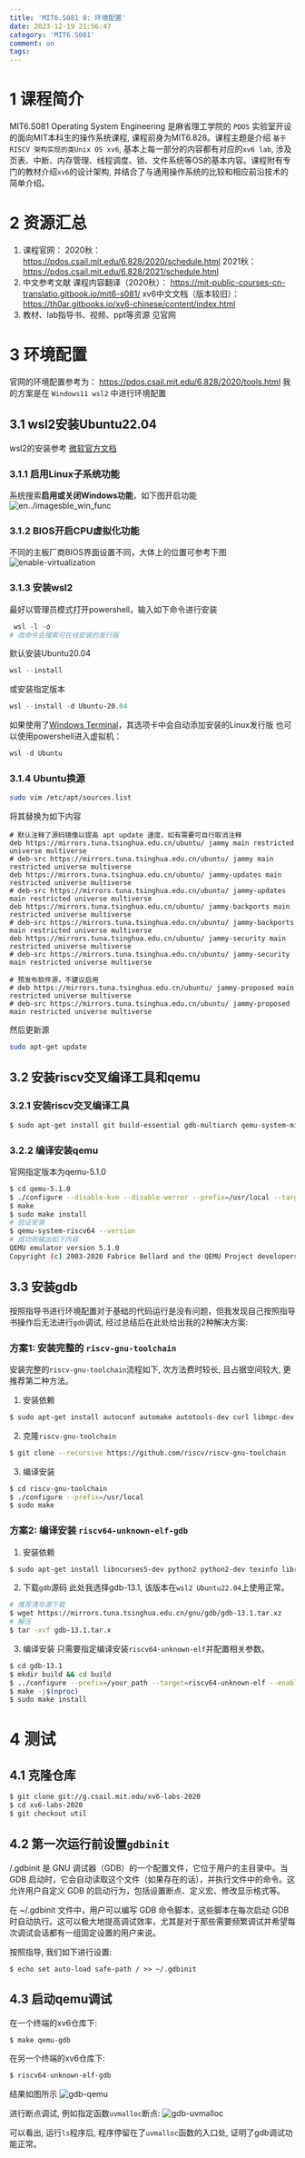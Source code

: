 ```yaml
---
title: 'MIT6.S081 0: 环境配置'
date: 2023-12-19 21:56:47
category: 'MIT6.S081'
comment: on
tags:
---
```


# 1 课程简介
MIT6.S081 Operating System Engineering 是麻省理工学院的 `PDOS` 实验室开设的面向MIT本科生的操作系统课程, 课程前身为MIT6.828。课程主题是介绍 `基于 RISCV 架构实现的类Unix OS xv6`, 基本上每一部分的内容都有对应的`xv6 lab`, 涉及页表、中断、内存管理、线程调度、锁、文件系统等OS的基本内容。课程附有专门的教材介绍`xv6`的设计架构, 并结合了与通用操作系统的比较和相应前沿技术的简单介绍。

# 2 资源汇总
1. 课程官网： 
   2020秋： https://pdos.csail.mit.edu/6.828/2020/schedule.html
   2021秋： https://pdos.csail.mit.edu/6.828/2021/schedule.html
2. 中文参考文献
   课程内容翻译（2020秋）： https://mit-public-courses-cn-translatio.gitbook.io/mit6-s081/
   xv6中文文档（版本较旧）： https://th0ar.gitbooks.io/xv6-chinese/content/index.html
3. 教材、lab指导书、视频、ppt等资源
   见官网

# 3 环境配置
官网的环境配置参考为： https://pdos.csail.mit.edu/6.828/2020/tools.html
我的方案是在 `Windows11 wsl2` 中进行环境配置
## 3.1 wsl2安装Ubuntu22.04
wsl2的安装参考 [微软官方文档](https://learn.microsoft.com/zh-cn/windows/wsl/)
### 3.1.1 启用Linux子系统功能
系统搜索**启用或关闭Windows功能**，如下图开启功能
![en../imagesble_win_func](../../images/enable_win_func.png)

### 3.1.2 BIOS开启CPU虚拟化功能
不同的主板厂商BIOS界面设置不同，大体上的位置可参考下图
![enable-virtualization](../../images/enable-virtualization.png)

### 3.1.3 安装wsl2
最好以管理员模式打开powershell，输入如下命令进行安装
```powershell
 wsl -l -o
# 改命令会搜索可在线安装的发行版
```
默认安装Ubuntu20.04
```powershell
wsl --install
```
或安装指定版本
```powershell
wsl --install -d Ubuntu-20.04
```
如果使用了[Windows Terminal](https://learn.microsoft.com/zh-cn/windows/terminal/install)，其选项卡中会自动添加安装的Linux发行版
也可以使用powershell进入虚拟机：
```powershell
wsl -d Ubuntu
```

### 3.1.4 Ubuntu换源
```bash
sudo vim /etc/apt/sources.list
```
将其替换为如下内容
```vim
# 默认注释了源码镜像以提高 apt update 速度，如有需要可自行取消注释
deb https://mirrors.tuna.tsinghua.edu.cn/ubuntu/ jammy main restricted universe multiverse
# deb-src https://mirrors.tuna.tsinghua.edu.cn/ubuntu/ jammy main restricted universe multiverse
deb https://mirrors.tuna.tsinghua.edu.cn/ubuntu/ jammy-updates main restricted universe multiverse
# deb-src https://mirrors.tuna.tsinghua.edu.cn/ubuntu/ jammy-updates main restricted universe multiverse
deb https://mirrors.tuna.tsinghua.edu.cn/ubuntu/ jammy-backports main restricted universe multiverse
# deb-src https://mirrors.tuna.tsinghua.edu.cn/ubuntu/ jammy-backports main restricted universe multiverse
deb https://mirrors.tuna.tsinghua.edu.cn/ubuntu/ jammy-security main restricted universe multiverse
# deb-src https://mirrors.tuna.tsinghua.edu.cn/ubuntu/ jammy-security main restricted universe multiverse

# 预发布软件源，不建议启用
# deb https://mirrors.tuna.tsinghua.edu.cn/ubuntu/ jammy-proposed main restricted universe multiverse
# deb-src https://mirrors.tuna.tsinghua.edu.cn/ubuntu/ jammy-proposed main restricted universe multiverse
```
然后更新源
```bash
sudo apt-get update
```

## 3.2 安装riscv交叉编译工具和qemu
### 3.2.1 安装riscv交叉编译工具
```bash
$ sudo apt-get install git build-essential gdb-multiarch qemu-system-misc gcc-riscv64-linux-gnu binutils-riscv64-linux-gnu 
```

### 3.2.2 编译安装qemu
官网指定版本为qemu-5.1.0
```bash
$ cd qemu-5.1.0
$ ./configure --disable-kvm --disable-werror --prefix=/usr/local --target-list="riscv64-softmmu"
$ make
$ sudo make install
# 验证安装
$ qemu-system-riscv64 --version
# 成功则输出如下内容
QEMU emulator version 5.1.0
Copyright (c) 2003-2020 Fabrice Bellard and the QEMU Project developers
```

## 3.3 安装gdb
按照指导书进行环境配置对于基础的代码运行是没有问题，但我发现自己按照指导书操作后无法进行`gdb`调试, 经过总结后在此处给出我的2种解决方案:
### 方案1: 安装完整的 `riscv-gnu-toolchain`
安装完整的`riscv-gnu-toolchain`流程如下, 次方法费时较长, 且占据空间较大, 更推荐第二种方法。
1. 安装依赖
```bash
$ sudo apt-get install autoconf automake autotools-dev curl libmpc-dev libmpfr-dev libgmp-dev gawk build-essential bison flex texinfo gperf libtool patchutils bc zlib1g-dev libexpat-dev
```
2. 克隆`riscv-gnu-toolchain`
```bash
$ git clone --recursive https://github.com/riscv/riscv-gnu-toolchain
```
3. 编译安装
```bash
$ cd riscv-gnu-toolchain
$ ./configure --prefix=/usr/local
$ sudo make
```
### 方案2: 编译安装 `riscv64-unknown-elf-gdb`
1. 安装依赖
```bash
$ sudo apt-get install libncurses5-dev python2 python2-dev texinfo libreadline-dev
```
2. 下载`gdb`源码
此处我选择gdb-13.1, 该版本在`wsl2 Ubuntu22.04`上使用正常。
```bash
# 推荐清华源下载
$ wget https://mirrors.tuna.tsinghua.edu.cn/gnu/gdb/gdb-13.1.tar.xz
# 解压
$ tar -xvf gdb-13.1.tar.x
```
3. 编译安装
只需要指定编译安装`riscv64-unknown-elf`并配置相关参数。
```bash
$ cd gdb-13.1
$ mkdir build && cd build
$ ../configure --prefix=/your_path --target=riscv64-unknown-elf --enable-tui=yes
$ make -j$(nproc)
$ sudo make install
```

# 4 测试
## 4.1 克隆仓库
```bash
$ git clone git://g.csail.mit.edu/xv6-labs-2020
$ cd xv6-labs-2020
$ git checkout util
```
## 4.2 第一次运行前设置`gdbinit`
/.gdbinit 是 GNU 调试器（GDB）的一个配置文件，它位于用户的主目录中。当 GDB 启动时，它会自动读取这个文件（如果存在的话），并执行文件中的命令。这允许用户自定义 GDB 的启动行为，包括设置断点、定义宏、修改显示格式等。

在 ~/.gdbinit 文件中，用户可以编写 GDB 命令脚本，这些脚本在每次启动 GDB 时自动执行。这可以极大地提高调试效率，尤其是对于那些需要频繁调试并希望每次调试会话都有一组固定设置的用户来说。

按照指导, 我们如下进行设置:

```shell
$ echo set auto-load safe-path / >> ~/.gdbinit
```

## 4.3 启动qemu调试
在一个终端的xv6仓库下:
```bash
$ make qemu-gdb
```

在另一个终端的xv6仓库下:
```bash
$ riscv64-unknown-elf-gdb
```

结果如图所示
![gdb-qemu](../../images/gdb-qemu.png)

进行断点调试, 例如指定函数`uvmalloc`断点:
![gdb-uvmalloc](../../images/gdb-uvmalloc.png)

可以看出, 运行`ls`程序后, 程序停留在了`uvmalloc`函数的入口处, 证明了gdb调试功能正常。


